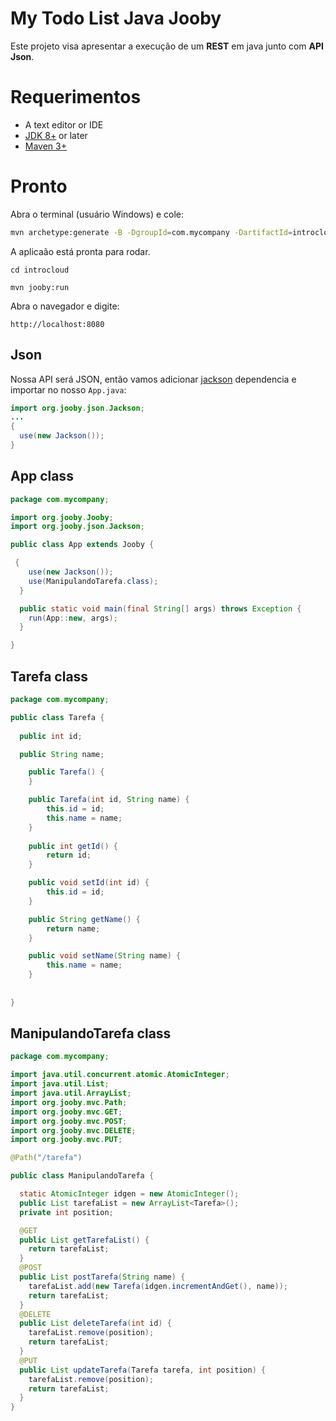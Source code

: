 # My Todo List Java Jooby

Este projeto visa apresentar a execução de um **REST** em java junto com **API Json**.

# Requerimentos

* A text editor or IDE
* [JDK 8+](http://www.oracle.com/technetwork/java/javase/downloads/index.html) or later
* [Maven 3+](http://maven.apache.org/)


# Pronto

Abra o terminal (usuário Windows) e cole:

```bash
mvn archetype:generate -B -DgroupId=com.mycompany -DartifactId=introcloud -Dversion=1.0-SNAPSHOT -DarchetypeArtifactId=jooby-archetype -DarchetypeGroupId=org.jooby -DarchetypeVersion=1.0.0.CR2
```

A aplicaão está pronta para rodar.

```
cd introcloud

mvn jooby:run
```

Abra o navegador e digite:

```
http://localhost:8080
```
## Json

Nossa API será JSON, então vamos adicionar [jackson](https://github.com/jooby-project/jooby/tree/master/jooby-jdbi) dependencia e importar no nosso  ```App.java```:

```java
import org.jooby.json.Jackson;
...
{
  use(new Jackson());
}
```

## App class

```java
package com.mycompany;

import org.jooby.Jooby;
import org.jooby.json.Jackson;

public class App extends Jooby {

 {
	use(new Jackson());
    use(ManipulandoTarefa.class);
  }

  public static void main(final String[] args) throws Exception {
    run(App::new, args);
  }

}

```

## Tarefa class

```java
package com.mycompany;

public class Tarefa {
   
  public int id;

  public String name;

    public Tarefa() {
    }

    public Tarefa(int id, String name) {
        this.id = id;
        this.name = name;
    }
	
	public int getId() {
        return id;
    }

    public void setId(int id) {
        this.id = id;
    }

    public String getName() {
        return name;
    }

    public void setName(String name) {
        this.name = name;
    }
    
    
}

```

## ManipulandoTarefa class

```java
package com.mycompany;

import java.util.concurrent.atomic.AtomicInteger;
import java.util.List;
import java.util.ArrayList;
import org.jooby.mvc.Path;
import org.jooby.mvc.GET;
import org.jooby.mvc.POST;
import org.jooby.mvc.DELETE;
import org.jooby.mvc.PUT;

@Path("/tarefa")

public class ManipulandoTarefa {

  static AtomicInteger idgen = new AtomicInteger();
  public List tarefaList = new ArrayList<Tarefa>();
  private int position;

  @GET
  public List getTarefaList() {
	return tarefaList;
  }
  @POST
  public List postTarefa(String name) {
	tarefaList.add(new Tarefa(idgen.incrementAndGet(), name));
	return tarefaList;
  }
  @DELETE
  public List deleteTarefa(int id) {
	tarefaList.remove(position);
	return tarefaList;
  }
  @PUT
  public List updateTarefa(Tarefa tarefa, int position) {
	tarefaList.remove(position);
	return tarefaList;
  }
}

```
